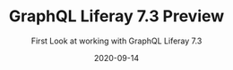 ---
path: "/graphql-liferay-73-preview"
date: "2020-09-14"
title: "GraphQL Liferay 7.3 Preview" 
subtitle: "First Look at working with GraphQL Liferay 7.3"
tags: ['Liferay DXP 7.3', 'GraphQL']
excerpt: "Easily query data with Liferay 7.3 GraphQL endpoints" 
---